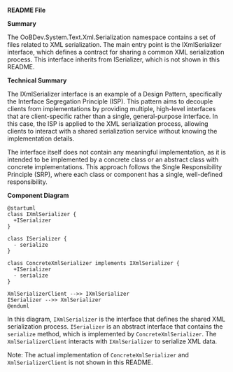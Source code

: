**README File**

**Summary**

The OoBDev.System.Text.Xml.Serialization namespace contains a set of files related to XML serialization. The main entry point is the IXmlSerializer interface, which defines a contract for sharing a common XML serialization process. This interface inherits from ISerializer, which is not shown in this README.

**Technical Summary**

The IXmlSerializer interface is an example of a Design Pattern, specifically the Interface Segregation Principle (ISP). This pattern aims to decouple clients from implementations by providing multiple, high-level interfaces that are client-specific rather than a single, general-purpose interface. In this case, the ISP is applied to the XML serialization process, allowing clients to interact with a shared serialization service without knowing the implementation details.

The interface itself does not contain any meaningful implementation, as it is intended to be implemented by a concrete class or an abstract class with concrete implementations. This approach follows the Single Responsibility Principle (SRP), where each class or component has a single, well-defined responsibility.

**Component Diagram**

```plantuml
@startuml
class IXmlSerializer {
  +ISerializer
}

class ISerializer {
  - serialize
}

class ConcreteXmlSerializer implements IXmlSerializer {
  +ISerializer
  - serialize
}

XmlSerializerClient -->> IXmlSerializer
ISerializer -->> XmlSerializer
@enduml
```

In this diagram, `IXmlSerializer` is the interface that defines the shared XML serialization process. `ISerializer` is an abstract interface that contains the `serialize` method, which is implemented by `ConcreteXmlSerializer`. The `XmlSerializerClient` interacts with `IXmlSerializer` to serialize XML data.

Note: The actual implementation of `ConcreteXmlSerializer` and `XmlSerializerClient` is not shown in this README.